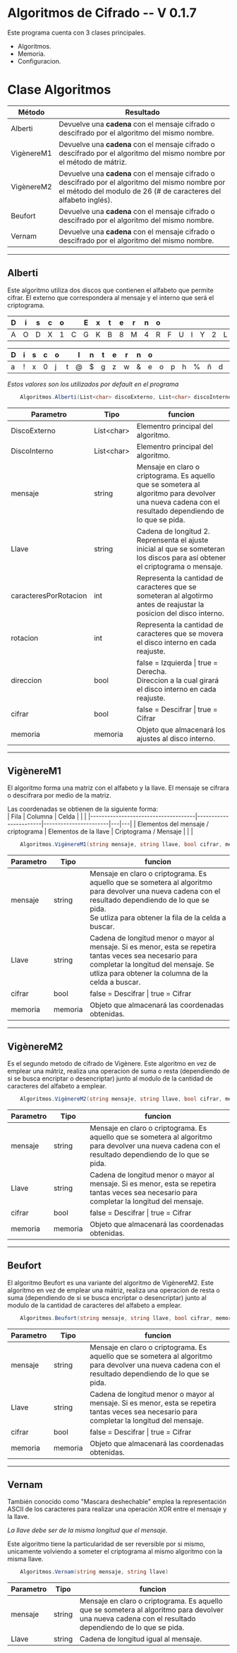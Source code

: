 # Algoritmos de Cifrado -- V 0.1.7

Este programa cuenta con 3 clases principales.

- Algoritmos.
- Memoria.
- Configuracion.

# Clase Algoritmos

| Método | Resultado |
|--------|-----------|
| Alberti | Devuelve una **cadena** con el mensaje cifrado o descifrado por el algoritmo del mismo nombre. |
| VigènereM1 | Devuelve una **cadena** con el mensaje cifrado o descifrado por el algoritmo del mismo nombre por el método de mátriz. |
| VigènereM2 | Devuelve una **cadena** con el mensaje cifrado o descifrado por el algoritmo del mismo nombre por el método del modulo de 26 (# de caracteres del alfabeto inglés). |
| Beufort | Devuelve una **cadena** con el mensaje cifrado o descifrado por el algoritmo del mismo nombre. |
| Vernam | Devuelve una **cadena** con el mensaje cifrado o descifrado por el algoritmo del mismo nombre. |

---

## Alberti

Este algoritmo utiliza dos discos que contienen el alfabeto que permite cifrar. El externo que correspondera al mensaje y el interno que será el criptograma.

| D | i | s | c | o | | E | x | t | e | r | n | o | | | | | | | | | | | | | | 
|---|---|---|---|---|---|---|---|---|---|---|---|---|---|---|---|---|---|---|---|---|---|---|---|---|---|
|A|O| D| X| 1| C| G| K| B| 8| M| 4| R| F| U| I| Y| 2| L| 6| Ñ| S| H| Q| 5| W| 7| E| V| 9| N| J| P| Z| T| 3|


| D | i | s | c | o | | I | n | t | e | r | n | o | | | | | | | | | | | | | |
|---|---|---|---|---|---|---|---|---|---|---|---|---|---|---|---|---|---|---|---|---|---|---|---|---|---|
|a| !| x| 0| j| t| @| $| g| z| w| &| e| o| p| h| %| ñ| d| r| =| c| s| ?| m| #| n| f| k| u| l| i| b| y| q| v|

*Estos valores son los utilizados por default en el programa*

```C#
    Algoritmos.Alberti(List<char> discoExterno, List<char> discoInterno, string mensaje, string llave, int caracteresPorRotacion, int rotacion, bool direccion, bool cifrar, memoria memoria)
```

| Parametro | Tipo | funcion |
| --------- | ---- | ------- |
| DiscoExterno | List\<char> | Elementro principal del algoritmo. |
| DiscoInterno | List\<char> | Elementro principal del algoritmo. |
| mensaje | string | Mensaje en claro o criptograma. Es aquello que se sometera al algoritmo para devolver una nueva cadena con el resultado dependiendo de lo que se pida. |
| Llave | string | Cadena de longitud 2. Reprensenta el ajuste inicial al que se someteran los discos para así obtener el criptograma o mensaje. |
| caracteresPorRotacion | int | Representa la cantidad de caracteres que se someteran al algotirmo antes de reajustar la posicion del disco interno. |
| rotacion | int | Representa la cantidad de caracteres que se movera el disco interno en cada reajuste. |
| direccion | bool | false = Izquierda \| true = Derecha. <br> Direccion a la cual girará el disco interno en cada reajuste. |
| cifrar | bool | false = Descifrar \| true = Cifrar |
| memoria | memoria | Objeto que almacenará los ajustes al disco interno. |

---

## VigènereM1

El algoritmo forma una matriz con el alfabeto y la llave. El mensaje se cifrara o descifrara por medio de la matriz.

Las coordenadas se obtienen de la siguiente forma:  
| Fila                                | Columna               | Celda                 |   |   |
|-------------------------------------|-----------------------|-----------------------|---|---|
| Elementos del mensaje / criptograma | Elementos de la llave | Criptograma / Mensaje |   |   |

```C#
    Algoritmos.VigènereM1(string mensaje, string llave, bool cifrar, memoria memoria)
```

| Parametro | Tipo | funcion |
| --------- | ---- | ------- |
| mensaje | string | Mensaje en claro o criptograma. Es aquello que se sometera al algoritmo para devolver una nueva cadena con el resultado dependiendo de lo que se pida. <br> Se utliza para obtener la fila de la celda a buscar. |
| Llave | string | Cadena de longitud menor o mayor al mensaje. Si es menor, esta se repetira tantas veces sea necesario para completar la longitud del mensaje. Se utliza para obtener la columna de la celda a buscar. |
| cifrar | bool | false = Descifrar \| true = Cifrar |
| memoria | memoria | Objeto que almacenará las coordenadas obtenidas. |

---

## VigènereM2

Es el segundo metodo de cifrado de Vigènere. Este algoritmo en vez de emplear una mátriz, realiza una operacion de suma o resta (dependiendo de si se busca encriptar o desencriptar) junto al modulo de la cantidad de caracteres del alfabeto a emplear.

```C#
    Algoritmos.VigènereM2(string mensaje, string llave, bool cifrar, memoria memoria)
```

| Parametro | Tipo | funcion |
| --------- | ---- | ------- |
| mensaje | string | Mensaje en claro o criptograma. Es aquello que se sometera al algoritmo para devolver una nueva cadena con el resultado dependiendo de lo que se pida. |
| Llave | string | Cadena de longitud menor o mayor al mensaje. Si es menor, esta se repetira tantas veces sea necesario para completar la longitud del mensaje. |
| cifrar | bool | false = Descifrar \| true = Cifrar |
| memoria | memoria | Objeto que almacenará las coordenadas obtenidas. |

---

## Beufort

El algoritmo Beufort es una variante del algoritmo de VigènereM2. Este algoritmo en vez de emplear una mátriz, realiza una operacion de resta o suma (dependiendo de si se busca encriptar o desencriptar) junto al modulo de la cantidad de caracteres del alfabeto a emplear.

```C#
    Algoritmos.Beufort(string mensaje, string llave, bool cifrar, memoria memoria)
```

| Parametro | Tipo | funcion |
| --------- | ---- | ------- |
| mensaje | string | Mensaje en claro o criptograma. Es aquello que se sometera al algoritmo para devolver una nueva cadena con el resultado dependiendo de lo que se pida. |
| Llave | string | Cadena de longitud menor o mayor al mensaje. Si es menor, esta se repetira tantas veces sea necesario para completar la longitud del mensaje. |
| cifrar | bool | false = Descifrar \| true = Cifrar |
| memoria | memoria | Objeto que almacenará las coordenadas obtenidas. |

---

## Vernam

También conocido como "Mascara deshechable" emplea la representación ASCII de los caracteres para realizar una operación XOR entre el mensaje y la llave.  
  
*La llave debe ser de la misma longitud que el mensaje.*

Este algoritmo tiene la particularidad de ser reversible por si mismo, unicamente volviendo a someter el criptograma al mismo algoritmo con la misma llave.

```C#
    Algoritmos.Vernam(string mensaje, string llave)
```

| Parametro | Tipo | funcion |
| --------- | ---- | ------- |
| mensaje | string | Mensaje en claro o criptograma. Es aquello que se sometera al algoritmo para devolver una nueva cadena con el resultado dependiendo de lo que se pida. |
| Llave | string | Cadena de longitud igual al mensaje. |